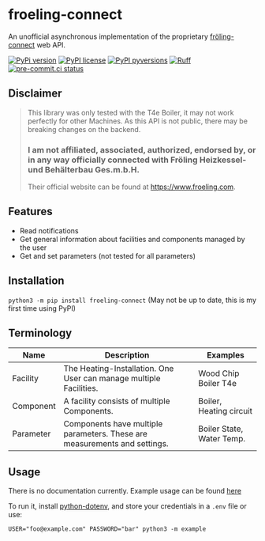 # froeling-connect

An unofficial asynchronous implementation of the proprietary [fröling-connect](https://connect-web.froeling.com/) web API.

[![PyPi version](https://badgen.net/pypi/v/pip/)](https://pypi.org/project/froeling-connect/)
[![PyPI license](https://img.shields.io/pypi/l/froeling-connect.svg)](https://pypi.org/project/froeling-connect/)
[![PyPI pyversions](https://img.shields.io/pypi/pyversions/froeling-connect.svg)](https://pypi.org/project/froeling-connect/)
[![Ruff](https://img.shields.io/endpoint?url=https://raw.githubusercontent.com/astral-sh/ruff/main/assets/badge/v2.json)](https://github.com/astral-sh/ruff)
[![pre-commit.ci status](https://results.pre-commit.ci/badge/github/Layf21/froeling-connect/master.svg)](https://results.pre-commit.ci/latest/github/Layf21/froeling-connect/master)

## Disclaimer

>This library was only tested with the T4e Boiler, it may not work perfectly for other Machines.
>As this API is not public, there may be breaking changes on the backend.
>### I am not affiliated, associated, authorized, endorsed by, or in any way officially connected with Fröling Heizkessel- und Behälterbau Ges.m.b.H.
>Their official website can be found at https://www.froeling.com.

## Features

* Read notifications
* Get general information about facilities and components managed by the user
* Get and set parameters (not tested for all parameters)

## Installation

```python3 -m pip install froeling-connect```
(May not be up to date, this is my first time using PyPI)

## Terminology

|Name      | Description                                                               | Examples                  |
|----------|---------------------------------------------------------------------------|---------------------------|
|Facility  | The Heating-Installation. One User can manage multiple Facilities.        | Wood Chip Boiler T4e      |
|Component | A facility consists of multiple Components.                               | Boiler, Heating circuit   |
|Parameter | Components have multiple parameters. These are measurements and settings. | Boiler State, Water Temp. |


## Usage

There is no documentation currently.
Example usage can be found [here](https://github.com/Layf21/froeling-connect/blob/master/example.py)

To run it, install [python-dotenv](https://pypi.org/project/python-dotenv/),
and store your credentials in a `.env` file or use:

```shell
USER="foo@example.com" PASSWORD="bar" python3 -m example
```
